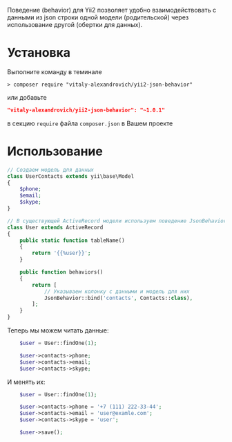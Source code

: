 Поведение (behavior) для Yii2 позволяет удобно взаимодействовать с данными из json строки одной модели (родительской) через использование другой (обертки для данных).

# Установка
Выполните команду в теминале
```shell
> composer require "vitaly-alexandrovich/yii2-json-behavior"
```
или добавьте
```json
"vitaly-alexandrovich/yii2-json-behavior": "~1.0.1"
```
в секцию `require` файла `composer.json` в Вашем проекте

# Использование
```php
// Создаем модель для данных
class UserContacts extends yii\base\Model
{
    $phone;
    $email;
    $skype;
}

// В существующей ActiveRecord модели используем поведение JsonBehavior
class User extends ActiveRecord
{
    public static function tableName()
    {
        return '{{%user}}';
    }

    public function behaviors()
    {
        return [
            // Указываем колонку с данными и модель для них
            JsonBehavior::bind('contacts', Contacts::class),
        ];
    }
}
```

Теперь мы можем читать данные:
```php
    $user = User::findOne(1);

    $user->contacts->phone;
    $user->contacts->email;
    $user->contacts->skype;
```

И менять их:
```php
    $user = User::findOne(1);

    $user->contacts->phone = '+7 (111) 222-33-44';
    $user->contacts->email = 'user@examle.com';
    $user->contacts->skype = 'user';

    $user->save();
```